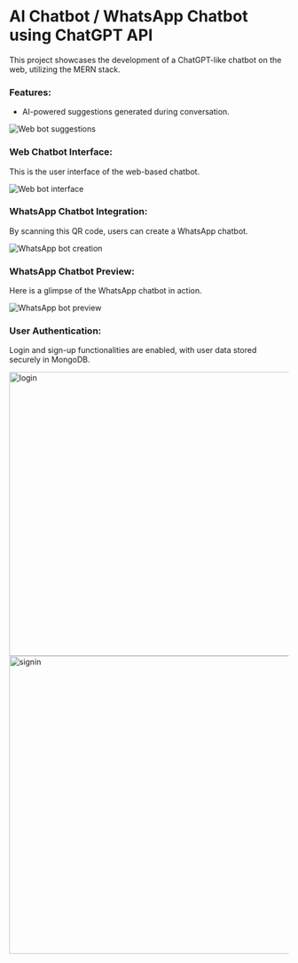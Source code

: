 # AI Chatbot / WhatsApp Chatbot using ChatGPT API

This project showcases the development of a ChatGPT-like chatbot on the web, utilizing the MERN stack.

### Features:
- AI-powered suggestions generated during conversation.

![Web bot suggestions](https://github.com/user-attachments/assets/9730b5bc-1f85-45d3-9eac-b0075b55f619)

### Web Chatbot Interface:
This is the user interface of the web-based chatbot.

![Web bot interface](https://github.com/user-attachments/assets/76b47483-673c-47e7-887b-da0fbda00e9d)

### WhatsApp Chatbot Integration:
By scanning this QR code, users can create a WhatsApp chatbot.

![WhatsApp bot creation](https://github.com/user-attachments/assets/66f1c83e-bb6b-4038-bc81-2fee394ee762)

### WhatsApp Chatbot Preview:
Here is a glimpse of the WhatsApp chatbot in action.

![WhatsApp bot preview](https://github.com/user-attachments/assets/98a05fd9-71fb-4c7e-9709-68eaacf67d6d)

### User Authentication:
Login and sign-up functionalities are enabled, with user data stored securely in MongoDB.

<img width="511" alt="login" src="https://github.com/user-attachments/assets/2e85a1b6-d97e-4083-9055-a1bd4d312650">
<img width="536" alt="signin" src="https://github.com/user-attachments/assets/ee6fc0a9-62aa-4692-a34d-77254fd5c6e1">
